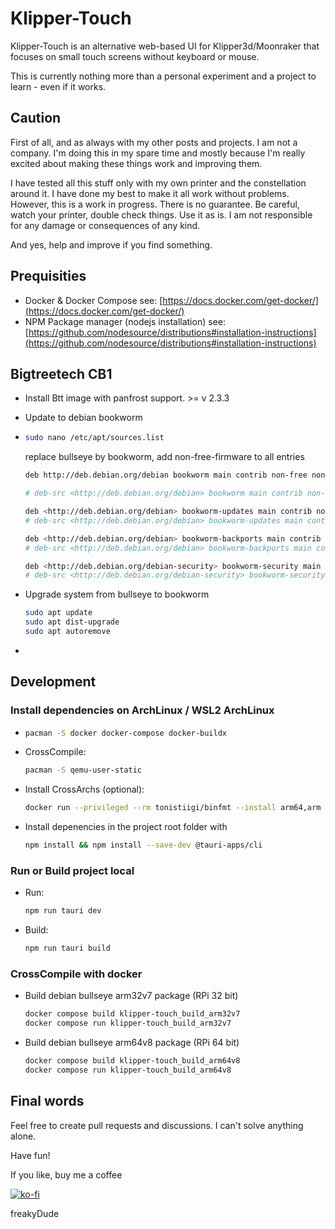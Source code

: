 # Klipper-Touch

Klipper-Touch is an alternative web-based UI for Klipper3d/Moonraker that focuses on small touch screens without keyboard or mouse.

This is currently nothing more than a personal experiment and a project to learn - even if it works.

## Caution

First of all, and as always with my other posts and projects. I am not a company. I'm doing this in my spare time and mostly because I'm really excited about making these things work and improving them.

I have tested all this stuff only with my own printer and the constellation around it. I have done my best to make it all work without problems. However, this is a work in progress. There is no guarantee. Be careful, watch your printer, double check things. Use it as is. I am not responsible for any damage or consequences of any kind.

And yes, help and improve if you find something.

## Prequisities

- Docker & Docker Compose
  see: [https://docs.docker.com/get-docker/](https://docs.docker.com/get-docker/)
- NPM Package manager (nodejs installation)
  see: [https://github.com/nodesource/distributions#installation-instructions](https://github.com/nodesource/distributions#installation-instructions)

## Bigtreetech CB1

- Install Btt image with panfrost support. >= v 2.3.3

- Update to debian bookworm

- ```bash
  sudo nano /etc/apt/sources.list
  ```

  replace bullseye by bookworm, add non-free-firmware to all entries

  ```bash
  deb http://deb.debian.org/debian bookworm main contrib non-free non-free-firmware

  # deb-src <http://deb.debian.org/debian> bookworm main contrib non-free non-free-firmware

  deb <http://deb.debian.org/debian> bookworm-updates main contrib non-free non-free-firmware
  # deb-src <http://deb.debian.org/debian> bookworm-updates main contrib non-free non-free-firmware

  deb <http://deb.debian.org/debian> bookworm-backports main contrib non-free non-free-firmware
  # deb-src <http://deb.debian.org/debian> bookworm-backports main contrib non-free non-free-firmware

  deb <http://deb.debian.org/debian-security> bookworm-security main contrib non-free non-free-firmware
  # deb-src <http://deb.debian.org/debian-security> bookworm-security main contrib non-free non-free-firmware
  ```

- Upgrade system from bullseye to bookworm

  ```bash
  sudo apt update
  sudo apt dist-upgrade
  sudo apt autoremove
  ```

-

## Development

### Install dependencies on ArchLinux / WSL2 ArchLinux

- ```bash
  pacman -S docker docker-compose docker-buildx
  ```

- CrossCompile:

  ```bash
  pacman -S qemu-user-static
  ```

- Install CrossArchs (optional):

  ```bash
  docker run --privileged --rm tonistiigi/binfmt --install arm64,arm
  ```

- Install depenencies in the project root folder with

  ```bash
  npm install && npm install --save-dev @tauri-apps/cli
  ```

### Run or Build project local

- Run:

  ```bash
  npm run tauri dev
  ```

- Build:

  ```bash
  npm run tauri build
  ```

### CrossCompile with docker

- Build debian bullseye arm32v7 package (RPi 32 bit)

  ```bash
  docker compose build klipper-touch_build_arm32v7
  docker compose run klipper-touch_build_arm32v7
  ```

- Build debian bullseye arm64v8 package (RPi 64 bit)

  ```bash
  docker compose build klipper-touch_build_arm64v8
  docker compose run klipper-touch_build_arm64v8
  ```

## Final words

Feel free to create pull requests and discussions. I can't solve anything alone.

Have fun!

If you like, buy me a coffee

[![ko-fi](https://ko-fi.com/img/githubbutton_sm.svg)](https://ko-fi.com/F2F7GC8PC)

freakyDude
